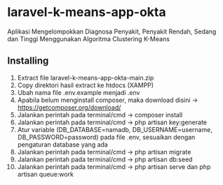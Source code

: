 # laravel-k-means-app-okta

Aplikasi Mengelompokkan Diagnosa Penyakit, Penyakit Rendah, Sedang dan Tinggi Menggunakan Algoritma Clustering K-Means

Installing
----------
1. Extract file laravel-k-means-app-okta-main.zip
2. Copy direktori hasil extract ke htdocs (XAMPP)
3. Ubah nama file .env.example menjadi .env
4. Apabila belum menginstall composer, maka download disini -> https://getcomposer.org/download/
5. Jalankan perintah pada terminal/cmd -> composer install
6. Jalankan perintah pada terminal/cmd -> php artisan key:generate
7. Atur variable (DB_DATABASE=namadb, DB_USERNAME=username, DB_PASSWORD=password) pada file .env, sesuaikan dengan pengaturan database yang ada
8. Jalankan perintah pada terminal/cmd -> php artisan migrate
9. Jalankan perintah pada terminal/cmd -> php artisan db:seed
10. Jalankan perintah pada terminal/cmd -> php artisan serve dan php artisan queue:work
